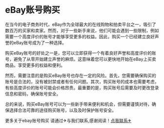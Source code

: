 # eBay账号购买

在当今的电子商务时代，eBay作为全球最大的在线购物和拍卖平台之一，吸引了数百万的买家和卖家。然而，对于一些新手来说，他们可能会遇到一些限制，例如需要一个高度评价的账号才能够享受更多的权益。因此，购买一个已经建立良好声誉的eBay账号成为了一种选择。

购买eBay账号的好处之一是，您可以立即获得一个有着良好声誉和高度评价的账号，避免了从零开始建立声誉的麻烦。这意味着您可以更快地开始在eBay上买卖商品，享受更多的权益和便利。

然而，需要注意的是购买eBay账号也存在一定的风险。首先，您需要确保购买的账号是合法的，没有被封禁或者有任何问题。其次，购买账号的成本也需要考虑，有些高度评价的账号可能会价格昂贵。最重要的是，购买账号后需要及时更改登录信息和密码，确保账号安全。

总的来说，购买eBay账号可以为一些新手带来便利和机会，但需要谨慎对待，确保选择合法可靠的途径购买账号，以及及时保护账号安全。

更多关于ebay账号购买 请通过✈与我们联系,感谢阅读！[点我联系✈](https://cn.G208.com)